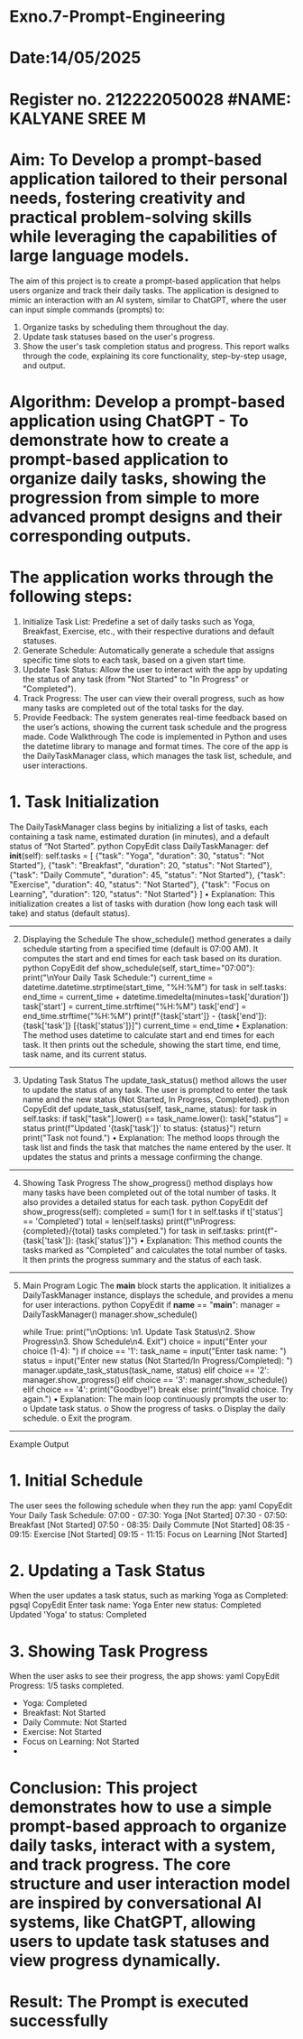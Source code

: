 # Exno.7-Prompt-Engineering
# Date:14/05/2025
# Register no. 212222050028                              #NAME: KALYANE SREE M
# Aim: To Develop a prompt-based application tailored to their personal needs, fostering creativity and practical problem-solving skills while leveraging the capabilities of large language models.

The aim of this project is to create a prompt-based application that helps users organize and track their daily tasks. The application is designed to mimic an interaction with an AI system, similar to ChatGPT, where the user can input simple commands (prompts) to:
1.	Organize tasks by scheduling them throughout the day.
2.	Update task statuses based on the user's progress.
3.	Show the user's task completion status and progress.
This report walks through the code, explaining its core functionality, step-by-step usage, and output.


# Algorithm: Develop a prompt-based application using ChatGPT - To demonstrate how to create a prompt-based application to organize daily tasks, showing the progression from simple to more advanced prompt designs and their corresponding outputs.

# The application works through the following steps:
1.	Initialize Task List: Predefine a set of daily tasks such as Yoga, Breakfast, Exercise, etc., with their respective durations and default statuses.
2.	Generate Schedule: Automatically generate a schedule that assigns specific time slots to each task, based on a given start time.
3.	Update Task Status: Allow the user to interact with the app by updating the status of any task (from "Not Started" to "In Progress" or "Completed").
4.	Track Progress: The user can view their overall progress, such as how many tasks are completed out of the total tasks for the day.
5.	Provide Feedback: The system generates real-time feedback based on the user’s actions, showing the current task schedule and the progress made.
Code Walkthrough
The code is implemented in Python and uses the datetime library to manage and format times. The core of the app is the DailyTaskManager class, which manages the task list, schedule, and user interactions.
# 1. Task Initialization
The DailyTaskManager class begins by initializing a list of tasks, each containing a task name, estimated duration (in minutes), and a default status of “Not Started”.
python
CopyEdit
class DailyTaskManager:
    def __init__(self):
        self.tasks = [
            {"task": "Yoga", "duration": 30, "status": "Not Started"},
            {"task": "Breakfast", "duration": 20, "status": "Not Started"},
            {"task": "Daily Commute", "duration": 45, "status": "Not Started"},
            {"task": "Exercise", "duration": 40, "status": "Not Started"},
            {"task": "Focus on Learning", "duration": 120, "status": "Not Started"}
        ]
•	Explanation: This initialization creates a list of tasks with duration (how long each task will take) and status (default status).
________________________________________
2. Displaying the Schedule
The show_schedule() method generates a daily schedule starting from a specified time (default is 07:00 AM). It computes the start and end times for each task based on its duration.
python
CopyEdit
def show_schedule(self, start_time="07:00"):
    print("\nYour Daily Task Schedule:")
    current_time = datetime.datetime.strptime(start_time, "%H:%M")
    for task in self.tasks:
        end_time = current_time + datetime.timedelta(minutes=task['duration'])
        task['start'] = current_time.strftime("%H:%M")
        task['end'] = end_time.strftime("%H:%M")
        print(f"{task['start']} - {task['end']}: {task['task']} [{task['status']}]")
        current_time = end_time
•	Explanation: The method uses datetime to calculate start and end times for each task. It then prints out the schedule, showing the start time, end time, task name, and its current status.
________________________________________
3. Updating Task Status
The update_task_status() method allows the user to update the status of any task. The user is prompted to enter the task name and the new status (Not Started, In Progress, Completed).
python
CopyEdit
def update_task_status(self, task_name, status):
    for task in self.tasks:
        if task["task"].lower() == task_name.lower():
            task["status"] = status
            print(f"Updated '{task['task']}' to status: {status}")
            return
    print("Task not found.")
•	Explanation: The method loops through the task list and finds the task that matches the name entered by the user. It updates the status and prints a message confirming the change.
________________________________________
4. Showing Task Progress
The show_progress() method displays how many tasks have been completed out of the total number of tasks. It also provides a detailed status for each task.
python
CopyEdit
def show_progress(self):
    completed = sum(1 for t in self.tasks if t['status'] == 'Completed')
    total = len(self.tasks)
    print(f"\nProgress: {completed}/{total} tasks completed.")
    for task in self.tasks:
        print(f"- {task['task']}: {task['status']}")
•	Explanation: This method counts the tasks marked as “Completed” and calculates the total number of tasks. It then prints the progress summary and the status of each task.
________________________________________
5. Main Program Logic
The __main__ block starts the application. It initializes a DailyTaskManager instance, displays the schedule, and provides a menu for user interactions.
python
CopyEdit
if __name__ == "__main__":
    manager = DailyTaskManager()
    manager.show_schedule()

    while True:
        print("\nOptions: \n1. Update Task Status\n2. Show Progress\n3. Show Schedule\n4. Exit")
        choice = input("Enter your choice (1-4): ")
        if choice == '1':
            task_name = input("Enter task name: ")
            status = input("Enter new status (Not Started/In Progress/Completed): ")
            manager.update_task_status(task_name, status)
        elif choice == '2':
            manager.show_progress()
        elif choice == '3':
            manager.show_schedule()
        elif choice == '4':
            print("Goodbye!")
            break
        else:
            print("Invalid choice. Try again.")
•	Explanation: The main loop continuously prompts the user to:
o	Update task status.
o	Show the progress of tasks.
o	Display the daily schedule.
o	Exit the program.
________________________________________
Example Output
# 1. Initial Schedule
The user sees the following schedule when they run the app:
yaml
CopyEdit
Your Daily Task Schedule:
07:00 - 07:30: Yoga [Not Started]
07:30 - 07:50: Breakfast [Not Started]
07:50 - 08:35: Daily Commute [Not Started]
08:35 - 09:15: Exercise [Not Started]
09:15 - 11:15: Focus on Learning [Not Started]
# 2. Updating a Task Status
When the user updates a task status, such as marking Yoga as Completed:
pgsql
CopyEdit
Enter task name: Yoga
Enter new status: Completed
Updated 'Yoga' to status: Completed
# 3. Showing Task Progress
When the user asks to see their progress, the app shows:
yaml
CopyEdit
Progress: 1/5 tasks completed.
- Yoga: Completed
- Breakfast: Not Started
- Daily Commute: Not Started
- Exercise: Not Started
- Focus on Learning: Not Started
- 
# Conclusion: This project demonstrates how to use a simple prompt-based approach to organize daily tasks, interact with a system, and track progress. The core structure and user interaction model are inspired by conversational AI systems, like ChatGPT, allowing users to update task statuses and view progress dynamically.



# Result: The Prompt is executed successfully


